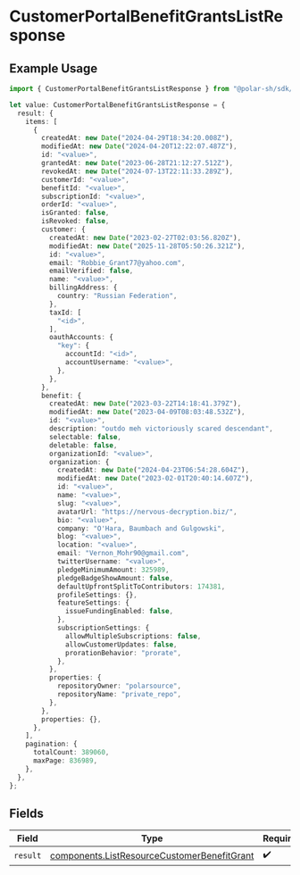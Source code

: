 # CustomerPortalBenefitGrantsListResponse

## Example Usage

```typescript
import { CustomerPortalBenefitGrantsListResponse } from "@polar-sh/sdk/models/operations/customerportalbenefitgrantslist.js";

let value: CustomerPortalBenefitGrantsListResponse = {
  result: {
    items: [
      {
        createdAt: new Date("2024-04-29T18:34:20.008Z"),
        modifiedAt: new Date("2024-04-20T12:22:07.487Z"),
        id: "<value>",
        grantedAt: new Date("2023-06-28T21:12:27.512Z"),
        revokedAt: new Date("2024-07-13T22:11:33.289Z"),
        customerId: "<value>",
        benefitId: "<value>",
        subscriptionId: "<value>",
        orderId: "<value>",
        isGranted: false,
        isRevoked: false,
        customer: {
          createdAt: new Date("2023-02-27T02:03:56.820Z"),
          modifiedAt: new Date("2025-11-28T05:50:26.321Z"),
          id: "<value>",
          email: "Robbie_Grant77@yahoo.com",
          emailVerified: false,
          name: "<value>",
          billingAddress: {
            country: "Russian Federation",
          },
          taxId: [
            "<id>",
          ],
          oauthAccounts: {
            "key": {
              accountId: "<id>",
              accountUsername: "<value>",
            },
          },
        },
        benefit: {
          createdAt: new Date("2023-03-22T14:18:41.379Z"),
          modifiedAt: new Date("2023-04-09T08:03:48.532Z"),
          id: "<value>",
          description: "outdo meh victoriously scared descendant",
          selectable: false,
          deletable: false,
          organizationId: "<value>",
          organization: {
            createdAt: new Date("2024-04-23T06:54:28.604Z"),
            modifiedAt: new Date("2023-02-01T20:40:14.607Z"),
            id: "<value>",
            name: "<value>",
            slug: "<value>",
            avatarUrl: "https://nervous-decryption.biz/",
            bio: "<value>",
            company: "O'Hara, Baumbach and Gulgowski",
            blog: "<value>",
            location: "<value>",
            email: "Vernon_Mohr90@gmail.com",
            twitterUsername: "<value>",
            pledgeMinimumAmount: 325989,
            pledgeBadgeShowAmount: false,
            defaultUpfrontSplitToContributors: 174381,
            profileSettings: {},
            featureSettings: {
              issueFundingEnabled: false,
            },
            subscriptionSettings: {
              allowMultipleSubscriptions: false,
              allowCustomerUpdates: false,
              prorationBehavior: "prorate",
            },
          },
          properties: {
            repositoryOwner: "polarsource",
            repositoryName: "private_repo",
          },
        },
        properties: {},
      },
    ],
    pagination: {
      totalCount: 389060,
      maxPage: 836989,
    },
  },
};
```

## Fields

| Field                                                                                                      | Type                                                                                                       | Required                                                                                                   | Description                                                                                                |
| ---------------------------------------------------------------------------------------------------------- | ---------------------------------------------------------------------------------------------------------- | ---------------------------------------------------------------------------------------------------------- | ---------------------------------------------------------------------------------------------------------- |
| `result`                                                                                                   | [components.ListResourceCustomerBenefitGrant](../../models/components/listresourcecustomerbenefitgrant.md) | :heavy_check_mark:                                                                                         | N/A                                                                                                        |